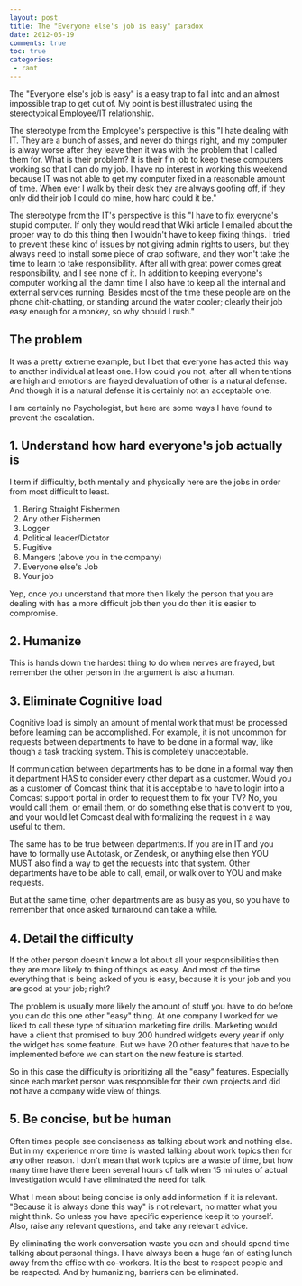 ```yaml
---
layout: post
title: The "Everyone else's job is easy" paradox
date: 2012-05-19
comments: true
toc: true
categories:
 - rant
---
```


The "Everyone else's job is easy" is a easy trap to fall into and an almost impossible trap to get out of.  My point is best illustrated using the stereotypical Employee/IT relationship.

The stereotype from the Employee's perspective is this "I hate dealing with IT.  They are a bunch of asses, and never do things right, and my computer is alway worse after they leave then it was with the problem that I called them for.  What is their problem?  It is their f'n job to keep these computers working so that I can do my job.  I have no interest in working this weekend because IT was not able to get my computer fixed in a reasonable amount of time.  When ever I walk by their desk they are always goofing off, if they only did their job I could do mine, how hard could it be."

<!-- more -->

The stereotype from the IT's perspective is this "I have to fix everyone's stupid computer.  If only they would read that Wiki article I emailed about the proper way to do this thing then I wouldn't have to keep fixing things.  I tried to prevent these kind of issues by not giving admin rights to users, but they always need to install some piece of crap software, and they won't take the time to learn to take responsibility.  After all with great power comes great responsibility, and I see none of it.  In addition to keeping everyone's computer working all the damn time I also have to keep all the internal and external services running.  Besides most of the time these people are on the phone chit-chatting, or standing around the water cooler; clearly their job easy enough for a monkey, so why should I rush."

## The problem ##

It was a pretty extreme example, but I bet that everyone has acted this way to another individual at least one.  How could you not, after all when tentions are high and emotions are frayed devaluation of other is a natural defense.  And though it is a natural defense it is certainly not an acceptable one.

I am certainly no Psychologist, but here are some ways I have found to prevent the escalation.

## 1. Understand how hard everyone's job actually is ##

I term if difficultly, both mentally and physically here are the jobs in order from most difficult to least.

1. Bering Straight Fishermen
1. Any other Fishermen
1. Logger
1. Political leader/Dictator
1. Fugitive
1. Mangers (above you in the company)
1. Everyone else's Job
1. Your job

Yep, once you understand that more then likely the person that you are dealing with has a more difficult job then you do then it is easier to compromise.

## 2. Humanize ##

This is hands down the hardest thing to do when nerves are frayed, but remember the other person in the argument is also a human.

## 3. Eliminate Cognitive load ##

Cognitive load is simply an amount of mental work that must be processed before learning can be accomplished.  For example, it is not uncommon for requests between departments to have to be done in a formal way, like though a task tracking system.  This is completely unacceptable.

If communication between departments has to be done in a formal way then it department HAS to consider every other depart as a customer.  Would you as a customer of Comcast think that it is acceptable to have to login into a Comcast support portal in order to request them to fix your TV?  No, you would call them, or email them, or do something else that is convient to you, and your would let Comcast deal with formalizing the request in a way useful to them.

The same has to be true between departments.  If you are in IT and you have to formally use Autotask, or Zendesk, or anything else then YOU MUST also find a way to get the requests into that system.  Other departments have to be able to call, email, or walk over to YOU and make requests.

But at the same time, other departments are as busy as you, so you have to remember that once asked turnaround can take a while.

## 4. Detail the difficulty ##

If the other person doesn't know a lot about all your responsibilities then they are more likely to thing of things as easy.  And most of the time everything that is being asked of you is easy, because it is your job and you are good at your job; right?

The problem is usually more likely the amount of stuff you have to do before you can do this one other "easy" thing.  At one company I worked for we liked to call these type of situation marketing fire drills.  Marketing would have a client that promised to buy 200 hundred widgets every year if only the widget has some feature.  But we have 20 other features that have to be implemented before we can start on the new feature is started.

So in this case the difficulty is prioritizing all the "easy" features.  Especially since each market person was responsible for their own projects and did not have a company wide view of things.

## 5. Be concise, but be human ##

Often times people see conciseness as talking about work and nothing else.  But in my experience more time is wasted talking about work topics then for any other reason.  I don't mean that work topics are a waste of time, but how many time have there been several hours of talk when 15 minutes of actual investigation would have eliminated the need for talk.

What I mean about being concise is only add information if it is relevant.  "Because it is always done this way" is not relevant, no matter what you might think.  So unless you have specific experience keep it to yourself.  Also, raise any relevant questions, and take any relevant advice.

By eliminating the work conversation waste you can and should spend time talking about personal things.  I have always been a huge fan of eating lunch away from the office with co-workers.  It is the best to respect people and be respected.  And by humanizing, barriers can be eliminated.